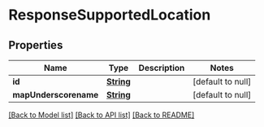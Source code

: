 # ResponseSupportedLocation
## Properties

Name | Type | Description | Notes
------------ | ------------- | ------------- | -------------
**id** | [**String**](string.md) |  | [default to null]
**mapUnderscorename** | [**String**](string.md) |  | [default to null]

[[Back to Model list]](../README.md#documentation-for-models) [[Back to API list]](../README.md#documentation-for-api-endpoints) [[Back to README]](../README.md)

